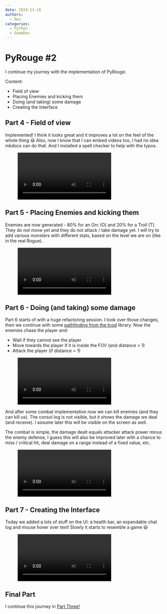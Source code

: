 ```yaml
---
date: 2024-11-18
authors:
  - Dev
categories:
  - Python
  - GameDev
---
```


# PyRouge #2

I continue my journey with the implementation of Py*Rouge*.

Content:

* Field of view
* Placing Enemies and kicking them
* Doing (and taking) some damage
* Creating the Interface


<!-- more -->

## Part 4 - Field of view

Implemented! I think it looks great and it improves a lot on the feel of the whole thing :smiley:
Also, now I know that I can embed videos too, I had no idea mkdocs can do that. And I installed a spell checker to help with the typos.

<figure class="video_container">
    <video controls src="../../../../images/rouge_fov.mp4" title="Title"></video>
</figure>

## Part 5 - Placing Enemies and kicking them

Enemies are now generated - 80% for an Orc (O) and 20% for a Troll (T). They do not move yet and they do not attack / take damage yet.
I will try to add various monsters with different stats, based on the level we are on (like in the real Rogue).

<figure class="video_container">
    <video controls src="../../../../images/rouge_enemies_1.mp4" title="Title"></video>
</figure>

## Part 6 - Doing (and taking) some damage

Part 6 starts of with a huge refactoring session. I took over those changes, then we continue with some [pathfinding from the tcod](https://python-tcod.readthedocs.io/en/latest/tcod/path.html) library.
Now the enemies chase the player and:

* Wait if they cannot see the player
* Move towards the player if it is inside the FOV (and distance > 1)
* Attack the player (if distance = 1)

<figure class="video_container">
    <video controls src="../../../../images/rouge_part_6_enemies_chasing.mp4" title="Title"></video>
</figure>

And after some combat implementation now we can kill enemies (and they can kill us). The consol log is not visible, but it shows the damage we deal (and receive). I assume later this will be visible on the screen as well.

The combat is simple, the damage dealt equals attacker attack power minus the enemy defense, I guess this will also be improved later with a chance to miss / critical hit, deal damage on a range instead of a fixed value, etc.

<figure class="video_container">
    <video controls src="../../../../images/rouge_part6_fight_enemies.mp4" title="Title"></video>
</figure>


## Part 7 - Creating the Interface

Today we added a lots of stuff on the UI: a health bar, an expandable chat log and mouse hover over text!
Slowly it starts to resemble a game :smiley:

<figure class="video_container">
    <video controls src="../../../../images/rouge_part_7_interface.mp4" title="Title"></video>
</figure>

## Final Part

I continue this journey in [Part Three!](rogue_part_3.md)
